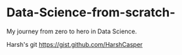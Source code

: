 # Data-Science-from-scratch-
My journey from zero to hero in Data Science.


Harsh's git https://gist.github.com/HarshCasper
